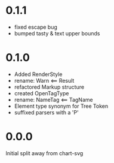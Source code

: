 0.1.1
===

- fixed escape bug
- bumped tasty & text upper bounds

0.1.0
===

- Added RenderStyle
- rename: Warn <== Result
- refactored Markup structure
- created OpenTagType
- rename: NameTag <== TagName
- Element type synonym for Tree Token
- suffixed parsers with a 'P'

0.0.0
===

Initial split away from chart-svg
